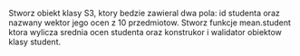 Stworz obiekt klasy S3, ktory bedzie zawieral dwa pola: id studenta oraz nazwany wektor jego ocen z 10 przedmiotow. Stworz funkcje mean.student ktora wylicza srednia ocen studenta oraz konstrukor i walidator obiektow klasy student.

